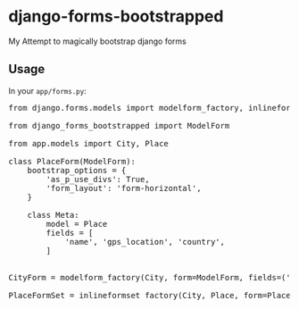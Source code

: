 django-forms-bootstrapped
=========================

My Attempt to magically bootstrap django forms


Usage
-----

In your `app/forms.py`:

<pre>
from django.forms.models import modelform_factory, inlineformset_factory

from django_forms_bootstrapped import ModelForm

from app.models import City, Place

class PlaceForm(ModelForm):
    bootstrap_options = {
        'as_p_use_divs': True,
        'form_layout': 'form-horizontal',
    }

    class Meta:
        model = Place
        fields = [
            'name', 'gps_location', 'country',
        ]


CityForm = modelform_factory(City, form=ModelForm, fields=('name',))

PlaceFormSet = inlineformset_factory(City, Place, form=PlaceForm)
</pre>

